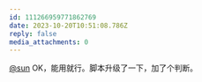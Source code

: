 ```yaml
---
id: 111266959771862769
date: 2023-10-20T10:51:08.786Z
reply: false
media_attachments: 0
---
```


[@sun](https://jiong.us/@sun) OK，能用就行。脚本升级了一下，加了个判断。

